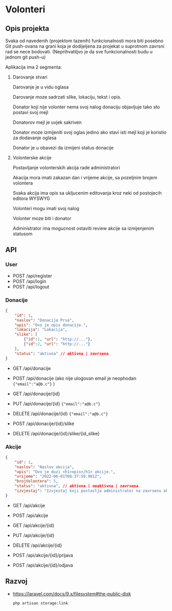 # Volonteri

## Opis projekta

Svaka od navedenih (projektom tazenih) funkcionalnosti mora biti posebno Git push-ovana na grani koja je dodijeljena za projekat u suprotnom zavrsni rad se nece bodovati. (Neprihvatiljvo je da sve funkcionalnosti budu u jednom git push-u)

Aplikacija ima 2 segmenta:

1. Darovanje stvari

     Darovanje je u vidu oglasa

    Darovanje moze sadrzati slike, lokaciju, tekst i opis.

    Donator koji nije volonter nema svoj nalog donaciju objavljuje tako sto postavi svoj mejl

    Donatorov mejl je uvjek sakriven

    Donator moze izmijeniti svoj oglas jedino ako stavi isti mejl koji je koristio za dodavanje oglasa

    Donator je u obavezi da izmijeni status donacije

2. Volonterske akcije

    Postavljanje volonterskih akcija rade administratori

    Akacija mora imati zakazan dan i vrijeme akcije, sa pozeljnim brojem volontera

    Svaka akcija ima opis sa ukljucenim editovanja kroz neki od postojecih editora WYSWYG

    Volonteri mogu imati svoj nalog

    Volonter moze biti i donator

    Administrator ima mogucnost ostaviti review akcije sa izmijenjenim statusom


## API

### User
- POST /api/register
- POST /api/login
- POST /api/logout

### Donacije

```json
{
    "id": 1,
    "naslov": "Donacija Prva",
    "opis": "Ovo je opis donacije.",
    "lokacija": "Lokacija",
    "slike": [
        {"id":1, "url": "http://..."},
        {"id":2, "url": "http://..."}
    ],
    "status": "aktivna" // aktivna | zavrsena
}
```

- GET /api/donacije
- POST /api/donacije (ako nije ulogovan email je neophodan ```{"email":"a@b.c"}``` )
- GET /api/donacije/{id}
- PUT /api/donacije/{id} ```{"email":"a@b.c"}```
- DELETE /api/donacije/{id} ```{"email":"a@b.c"}```


- POST /api/donacije/{id}/slike
- DELETE /api/donacije/{id}/slike/{id_slike}

### Akcije

```json
{
    "id": 1,
    "naslov": "Naslov akcija",
    "opis": "Ovo je duzi <h1>opis</h1> akcije.",
    "vrijeme": "2022-06-01T08:37:59.981Z",
    "brojVolontera": 5,
    "status": "aktivna", // aktivna | neaktivna | zavrsena
    "izvjestaj": "Izvjestaj koji postavlja administrator na zavrsenu akciju." // samo ako je status == zavrsena
}
```

- GET /api/akcije
- POST /api/akcije
- GET /api/akcije/{id}
- PUT /api/akcije/{id}
- DELETE /api/akcije/{id}


- POST /api/akcije/{id}/prijava
- POST /api/akcije/{id}/odjava


## Razvoj 

- https://laravel.com/docs/9.x/filesystem#the-public-disk
  ```
  php artisan storage:link
  ```
